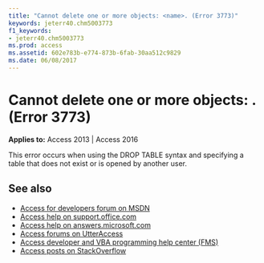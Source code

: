 ```yaml
---
title: "Cannot delete one or more objects: <name>. (Error 3773)"
keywords: jeterr40.chm5003773
f1_keywords:
- jeterr40.chm5003773
ms.prod: access
ms.assetid: 602e783b-e774-873b-6fab-30aa512c9829
ms.date: 06/08/2017
---
```



# Cannot delete one or more objects: <name>. (Error 3773)

  

**Applies to:** Access 2013 | Access 2016

This error occurs when using the DROP TABLE syntax and specifying a table that does not exist or is opened by another user.

## See also

- [Access for developers forum on MSDN](https://social.msdn.microsoft.com/Forums/office/en-US/home?forum=accessdev)
- [Access help on support.office.com](https://support.office.com/search/results?query=Access)
- [Access help on answers.microsoft.com](https://answers.microsoft.com/en-us/msoffice/forum?page=1&;tab=question&;status=all&;auth=1)
- [Access forums on UtterAccess](http://www.utteraccess.com/forum/index.php?act=idx)
- [Access developer and VBA programming help center (FMS)](http://www.fmsinc.com/MicrosoftAccess/developer/)
- [Access posts on StackOverflow](https://stackoverflow.com/questions/tagged/ms-access)
